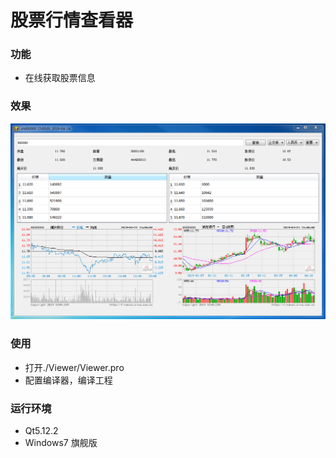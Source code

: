﻿# 股票行情查看器
### 功能
- 在线获取股票信息
### 效果
![主窗口](https://github.com/ColmonBai/stock_market_viewer/blob/master/images/mainwindow.PNG)
### 使用
- 打开./Viewer/Viewer.pro
- 配置编译器，编译工程
### 运行环境
- Qt5.12.2
- Windows7 旗舰版
